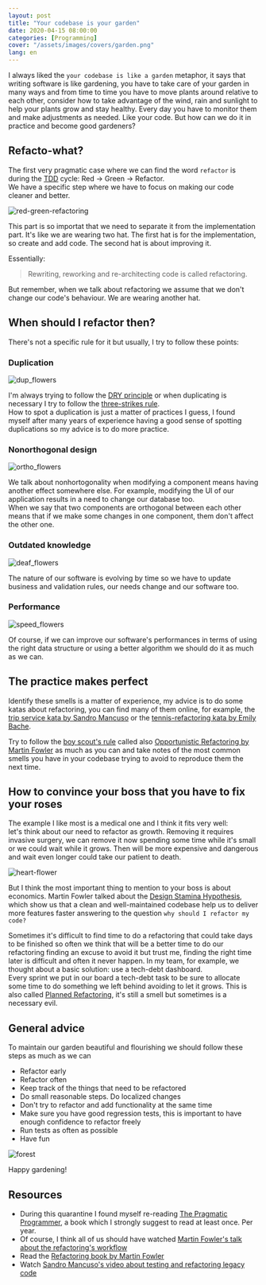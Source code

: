 ```yaml
---
layout: post
title: "Your codebase is your garden"
date: 2020-04-15 08:00:00
categories: [Programming]
cover: "/assets/images/covers/garden.png"
lang: en
---
```


I always liked the `your codebase is like a garden` metaphor, it says that writing software is like gardening, you have to take care of your garden in many ways and from time to time you have to move plants around relative to each other, consider how to take advantage of the wind, rain and sunlight to help your plants grow and stay healthy. Every day you have to monitor them and make adjustments as needed. Like your code. But how can we do it in practice and become good gardeners?

## Refacto-what?

The first very pragmatic case where we can find the word `refactor` is during the [TDD](https://martinfowler.com/bliki/TestDrivenDevelopment.html) cycle: Red -> Green -> Refactor.   
We have a specific step where we have to focus on making our code cleaner and better.

![red-green-refactoring](/assets/images/posts/red-green-refactor.png)

This part is so importat that we need to separate it from the implementation part. It's like we are wearing two hat. The first hat is for the implementation, so create and add code. The second hat is about improving it.

Essentially:

> Rewriting, reworking and re-architecting code is called refactoring.

But remember, when we talk about refactoring we assume that we don't change our code's behaviour. We are wearing another hat.

## When should I refactor then?

There's not a specific rule for it but usually, I try to follow these points:

### Duplication

![dup_flowers](/assets/images/posts/dup_flowers.gif)

I'm always trying to follow the [DRY principle](https://martinfowler.com/ieeeSoftware/repetition.pdf) or when duplicating is necessary I try to follow the [three-strikes rule](https://wiki.c2.com/?ThreeStrikesAndYouRefactor).   
How to spot a duplication is just a matter of practices I guess, I found myself after many years of experience having a good sense of spotting duplications so my advice is to do more practice.

### Nonorthogonal design

![ortho_flowers](/assets/images/posts/ortho_flowers.gif)

We talk about nonhortogonality when modifying a component means having another effect somewhere else. For example, modifying the UI of our application results in a need to change our database too.   
When we say that two components are orthogonal between each other means that if we make some changes in one component, them don't affect the other one.

### Outdated knowledge

![deaf_flowers](/assets/images/posts/dead_flowers.gif)

The nature of our software is evolving by time so we have to update business and validation rules, our needs change and our software too.

### Performance

![speed_flowers](/assets/images/posts/speed_flowers.gif)

Of course, if we can improve our software's performances in terms of using the right data structure or using a better algorithm we should do it as much as we can.

## The practice makes perfect

Identify these smells is a matter of experience, my advice is to do some katas about refactoring, you can find many of them online, for example, the [trip service kata by Sandro Mancuso](https://github.com/sandromancuso/trip-service-kata) or the [tennis-refactoring kata by Emily Bache](https://github.com/emilybache/Tennis-Refactoring-Kata).

Try to follow the [boy scout's rule](https://www.oreilly.com/library/view/97-things-every/9780596809515/ch08.html) called also [Opportunistic Refactoring by Martin Fowler](https://martinfowler.com/bliki/OpportunisticRefactoring.html) as much as you can and take notes of the most common smells you have in your codebase trying to avoid to reproduce them the next time.

## How to convince your boss that you have to fix your roses

The example I like most is a medical one and I think it fits very well:   
let's think about our need to refactor as growth. Removing it requires invasive surgery, we can remove it now spending some time while it's small or we could wait while it grows. Then will be more expensive and dangerous and wait even longer could take our patient to death.

![heart-flower](/assets/images/posts/heart-flower.gif)

But I think the most important thing to mention to your boss is about economics. Martin Fowler talked about the [Design Stamina Hypothesis](https://martinfowler.com/bliki/DesignStaminaHypothesis.html), which show us that a clean and well-maintained codebase help us to deliver more features faster answering to the question `why should I refactor my code?`

Sometimes it's difficult to find time to do a refactoring that could take days to be finished so often we think that will be a better time to do our refactoring finding an excuse to avoid it but trust me, finding the right time later is difficult and often it never happen. In my team, for example, we thought about a basic solution: use a tech-debt dashboard.   
Every sprint we put in our board a tech-debt task to be sure to allocate some time to do something we left behind avoiding to let it grows. This is also called [Planned Refactoring](https://martinfowler.com/articles/workflowsOfRefactoring/fallback.html), it's still a smell but sometimes is a necessary evil.

## General advice

To maintain our garden beautiful and flourishing we should follow these steps as much as we can

 - Refactor early
 - Refactor often
 - Keep track of the things that need to be refactored
 - Do small reasonable steps. Do localized changes
 - Don't try to  refactor and add functionality at the same time
 - Make sure you have good regression tests, this is important to have enough confidence to refactor freely
 - Run tests as often as possible
 - Have fun

![forest](/assets/images/posts/forest.jpeg)

Happy gardening! 

## Resources

* During this quarantine I found myself re-reading [The Pragmatic Programmer](https://pragprog.com/book/tpp/the-pragmatic-programmer), a book which I strongly suggest to read at least once. Per year.
* Of course, I think all of us should have watched [Martin Fowler's talk about the refactoring's workflow](https://www.youtube.com/watch?v=vqEg37e4Mkw)
* Read the [Refactoring book by Martin Fowler](https://www.amazon.com/Refactoring-Improving-Design-Existing-Code/dp/0201485672)
* Watch [Sandro Mancuso's video about testing and refactoring legacy code](https://www.youtube.com/watch?v=_NnElPO5BU0)

